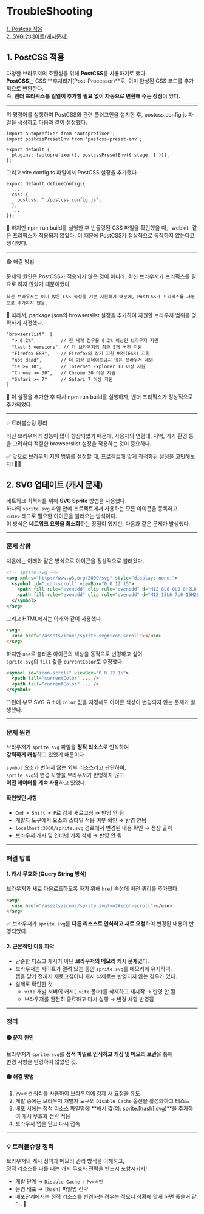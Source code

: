 # TroubleShooting

[1. Postcss 적용](#1-postcss-적용)  
[2. SVG 업데이트(캐시문제)](#2-svg-업데이트-캐시-문제)

## 1. PostCSS 적용

다양한 브라우저의 호환성을 위해 **PostCSS**를 사용하기로 했다.  
**PostCSS**는 CSS **후처리기(Post-Processor)**로, 이미 완성된 CSS 코드를 추가적으로 변환한다.  
즉, **벤더 프리픽스를 일일이 추가할 필요 없이 자동으로 변환해 주는 장점**이 있다.

---

위 명령어를 실행하여 PostCSS와 관련 플러그인을 설치한 후,
postcss.config.js 파일을 생성하고 다음과 같이 설정했다.

```
import autoprefixer from 'autoprefixer';
import postcssPresetEnv from 'postcss-preset-env';

export default {
  plugins: [autoprefixer(), postcssPresetEnv({ stage: 1 })],
};
```

그리고 vite.config.ts 파일에서 PostCSS 설정을 추가했다.

```
export default defineConfig({
  ...
  css: {
    postcss: './postcss.config.js',
  },
  ...
});
```

📌 하지만 npm run build를 실행한 후 번들링된 CSS 파일을 확인했을 때, -webkit- 같은 프리픽스가 적용되지 않았다.
이 때문에 PostCSS가 정상적으로 동작하지 않는다고 생각했다.

---

🟢 해결 방법

문제의 원인은 PostCSS가 적용되지 않은 것이 아니라, 최신 브라우저가 프리픽스를 필요로 하지 않았기 때문이었다.

    최신 브라우저는 이미 많은 CSS 속성을 기본 지원하기 때문에, PostCSS가 프리픽스를 자동으로 추가하지 않음.

📌 따라서, package.json의 browserslist 설정을 추가하여 지원할 브라우저 범위를 명확하게 지정했다.

```
"browserslist": [
  "> 0.2%",         // 전 세계 점유율 0.2% 이상인 브라우저 지원
  "last 5 versions", // 각 브라우저의 최근 5개 버전 지원
  "Firefox ESR",    // Firefox의 장기 지원 버전(ESR) 지원
  "not dead",       // 더 이상 업데이트되지 않는 브라우저 제외
  "ie >= 10",       // Internet Explorer 10 이상 지원
  "Chrome >= 30",   // Chrome 30 이상 지원
  "Safari >= 7"     // Safari 7 이상 지원
]
```

📌 이 설정을 추가한 후 다시 npm run build를 실행하자, 벤더 프리픽스가 정상적으로 추가되었다.

---

💡 트러블슈팅 정리

최신 브라우저의 성능이 많이 향상되었기 때문에,
사용자의 연령대, 지역, 기기 환경 등을 고려하여 적절한 browserslist 설정을 적용하는 것이 중요하다.

✅ 앞으로 브라우저 지원 범위를 설정할 때, 프로젝트에 맞게 최적화된 설정을 고민해보자! 🚀🔥

## 2. SVG 업데이트 (캐시 문제)

네트워크 최적화를 위해 **SVG Sprite** 방법을 사용했다.  
하나의 `sprite.svg` 파일 안에 프로젝트에서 사용하는 모든 아이콘을 등록하고  
`<use>` 태그로 필요한 아이콘을 불러오는 방식이다.  
이 방식은 **네트워크 요청을 최소화**하는 장점이 있지만, 다음과 같은 문제가 발생했다.

---

### 문제 상황

처음에는 아래와 같은 방식으로 아이콘을 정상적으로 불러왔다.

```svg
<!-- sprite.svg -->
<svg xmlns="http://www.w3.org/2000/svg" style="display: none;">
  <symbol id="icon-scroll" viewBox="0 0 12 15">
    <path fill-rule="evenodd" clip-rule="evenodd" d="M12 8L6 0L0 8H2L6 2.66667L10 8H12Z" fill="black"/>
    <path fill-rule="evenodd" clip-rule="evenodd" d="M12 15L6 7L0 15H2L6 9.66667L10 15H12Z" fill="black"/>
  </symbol>
</svg>
```

그리고 HTML에서는 아래와 같이 사용했다.

```html
<svg>
  <use href="/assets/icons/sprite.svg#icon-scroll"></use>
</svg>
```

하지만 `use`로 불러온 아이콘의 색상을 동적으로 변경하고 싶어  
`sprite.svg`의 `fill` 값을 `currentColor`로 수정했다.

```svg
<symbol id="icon-scroll" viewBox="0 0 12 15">
  <path fill="currentColor" ... />
  <path fill="currentColor" ... />
</symbol>
```

그런데 부모 SVG 요소에 `color` 값을 지정해도 아이콘 색상이 변경되지 않는 문제가 발생했다.

---

### 문제 원인

브라우저가 `sprite.svg` 파일을 **정적 리소스**로 인식하여  
**강력하게 캐싱**하고 있었기 때문이다.

`symbol` 요소가 변하지 않는 외부 리소스라고 판단하여,  
`sprite.svg`의 변경 사항을 브라우저가 반영하지 않고  
**이전 데이터를 계속 사용**하고 있었다.

#### 확인했던 사항

- `Cmd + Shift + P`로 강제 새로고침 → 반영 안 됨
- 개발자 도구에서 요소와 스타일 적용 여부 확인 → 반영 안됨
- `localhost:3000/sprite.svg` 경로에서 변경된 내용 확인 → 정상 출력
- 브라우저 캐시 및 인터넷 기록 삭제 → 반영 안 됨

---

### 해결 방법

#### 1. 캐시 무효화 (Query String 방식)

브라우저가 새로 다운로드하도록 하기 위해 `href` 속성에 버전 쿼리를 추가했다.

```html
<svg>
  <use href="/assets/icons/sprite.svg?v=2#icon-scroll"></use>
</svg>
```

✅ 브라우저가 `sprite.svg`를 **다른 리소스로 인식하고 새로 요청**하여 변경된 내용이 반영되었다.

#### 2. 근본적인 이유 파악

- 단순한 디스크 캐시가 아닌 **브라우저의 메모리 캐시 문제**였다.
- 브라우저는 사이트가 열려 있는 동안 `sprite.svg`를 메모리에 유지하며,  
  탭을 닫기 전까지 새로고침이나 캐시 삭제로는 반영되지 않는 경우가 있다.
- 실제로 확인한 것
  - `vite` 개발 서버의 캐시(`.vite` 폴더)를 삭제하고 재시작 → 반영 안 됨
  - 브라우저를 완전히 종료하고 다시 실행 → 변경 사항 반영됨

---

### 정리

#### 🟢 문제 원인

브라우저가 `sprite.svg`를 **정적 파일로 인식하고 캐싱 및 메모리 보관**을 통해  
변경 사항을 반영하지 않았던 것.

#### 🟢 해결 방법

1. `?v=버전` 쿼리를 사용하여 브라우저에 강제 새 요청을 유도
2. 개발 중에는 브라우저 개발자 도구의 `Disable Cache` 옵션을 활성화하고 테스트
3. 배포 시에는 정적 리소스 파일명에 **해시 값(예: sprite.[hash].svg)**을 추가하여 캐시 무효화 전략 적용
4. 브라우저 탭을 닫고 다시 접속

---

### 💡 트러블슈팅 정리

브라우저의 캐시 정책과 메모리 관리 방식을 이해하고,  
정적 리소스를 다룰 때는 캐시 무효화 전략을 반드시 포함시키자!

- 개발 단계 → `Disable Cache` + `?v=버전`
- 운영 배포 → `[hash]` 파일명 전략
- 배포단계에서는 정적 리소스를 변경하는 경우는 적으니 상황에 맞게 하면 좋을거 같다.
  🚀
